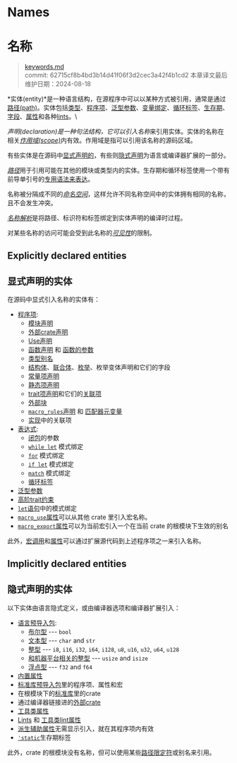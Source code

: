 # Names
# 名称

>[keywords.md](https://github.com/rust-lang/reference/blob/master/src/names.md)\
>commit: 62715cf8b4bd3b14d41f06f3d2cec3a42f4b1cd2
>本章译文最后维护日期：2024-08-18

*实体(entity)*是一种语言结构，在源程序中可以以某种方式被引用，通常是通过[路径(path)][path]。实体包括[类型][types]、[程序项][items]、[泛型参数][generic parameters]、[变量绑定][variable bindings]、[循环标签][loop labels]、[生存期][lifetimes]、[字段][fields]、[属性][attributes]和各种[lints]。\

*声明(declaration)*是一种句法结构，它可以引入*名称*来引用实体。实体的名称在相关[*作用域(scope)*][*scope*]内有效。作用域是指可以引用该名称的源码区域。

有些实体是在源码中[显式声明的](#explicitly-declared-entities)，有些则[隐式声明](#implicitly-declared-entities)为语言或编译器扩展的一部分。

[*路径*][*Paths*]用于引用可能在其他的模块或类型内的实体。生存期和循环标签使用一个带有前导单引号的[专用语法来表达][lifetimes-and-loop-labels]。

名称被分隔成不同的[*命名空间*][*namespaces*]，这样允许不同名称空间中的实体拥有相同的名称，且不会发生冲突。

[*名称解析*][*Name resolution*]是将路径、标识符和标签绑定到实体声明的编译时过程。

对某些名称的访问可能会受到此名称的[*可见性*][*visibility*]的限制。

## Explicitly declared entities
## 显式声明的实体

在源码中显式引入名称的实体有：

* [程序项][Items]:
    * [模块声明][Module declarations]
    * [外部crate声明][External crate declarations]
    * [Use声明][Use declarations]
    * [函数声明][Function declarations] 和 [函数的参数][function parameters]
    * [类型别名][Type aliases]
    * [结构体][struct]、[联合体][union]、[枚举][enum]、枚举变体声明和它们的字段
    * [常量项声明][Constant item declarations]
    * [静态项声明][Static item declarations]
    * [trait项声明][Trait item declarations]和它们的[关联项][associated items]
    * [外部块][External block items]
    * [`macro_rules`声明][`macro_rules` declarations] 和 [匹配器元变量][matcher metavariables]
    * [实现][Implementation]中的关联项
* [表达式][Expressions]:
    * [闭包][Closure]的参数
    * [`while let`] 模式绑定
    * [`for`] 模式绑定
    * [`if let`] 模式绑定
    * [`match`] 模式绑定
    * [循环标签][Loop labels]
* [泛型参数][Generic parameters]
* [高阶trait约束][Higher ranked trait bounds]
* [`let`语句][`let` statement]中的模式绑定
* [`macro_use`属性][`macro_use` attribute]可以从其他 crate 里引入宏名称。
* [`macro_export`属性][`macro_export` attribute]可以为当前宏引入一个在当前 crate 的根模块下生效的别名

此外，[宏调用][macro invocations]和[属性][attributes]可以通过扩展源代码到上述程序项之一来引入名称。

## Implicitly declared entities
## 隐式声明的实体

以下实体由语言隐式定义，或由编译器选项和编译器扩展引入：

* [语言预导入包][Language prelude]:
    * [布尔型][Boolean type] --- `bool`
    * [文本型][Textual types] --- `char` and `str`
    * [整型][Integer types] --- `i8`, `i16`, `i32`, `i64`, `i128`, `u8`, `u16`, `u32`, `u64`, `u128`
    * [和机器平台相关的整型][Machine-dependent integer types] --- `usize` and `isize`
    * [浮点型][floating-point types] --- `f32` and `f64`
* [内置属性][Built-in attributes]
* [标准库预导入包][Standard library prelude]里的程序项、属性和宏
* 在根模块下的[标准库][extern-prelude]里的crate
* 通过编译器链接进的[外部crate][extern-prelude]
* [工具类属性][Tool attributes]
* [Lints] 和 [工具类lint属性][tool lint attributes]
* [派生辅助属性][Derive helper attributes]无需显示引入，就在其程序项内有效
* [`'static`]生存期标签

此外，crate 的根模块没有名称，但可以使用某些[路径限定符][path qualifiers]或别名来引用。

[*Name resolution*]: names/name-resolution.md
[*namespaces*]: names/namespaces.md
[*paths*]: paths.md
[*scope*]: names/scopes.md
[*visibility*]: visibility-and-privacy.md
[`'static`]: keywords.md#weak-keywords
[`for`]: expressions/loop-expr.md#iterator-loops
[`if let`]: expressions/if-expr.md#if-let-expressions
[`let` statement]: statements.md#let-statements
[`macro_export` attribute]: macros-by-example.md#path-based-scope
[`macro_rules` declarations]: macros-by-example.md
[`macro_use` attribute]: macros-by-example.md#the-macro_use-attribute
[`match`]: expressions/match-expr.md
[`while let`]: expressions/loop-expr.md#predicate-pattern-loops
[associated items]: items/associated-items.md
[attributes]: attributes.md
[Boolean type]: types/boolean.md
[Built-in attributes]: attributes.md#built-in-attributes-index
[Closure]: expressions/closure-expr.md
[Constant item declarations]: items/constant-items.md
[Derive helper attributes]: procedural-macros.md#derive-macro-helper-attributes
[enum]: items/enumerations.md
[Expressions]: expressions.md
[extern-prelude]: names/preludes.md#extern-prelude
[External block items]: items/external-blocks.md
[External crate declarations]: items/extern-crates.md
[fields]: expressions/field-expr.md
[floating-point types]: types/numeric.md#floating-point-types
[Function declarations]: items/functions.md
[function parameters]: items/functions.md#function-parameters
[Generic parameters]: items/generics.md
[Higher ranked trait bounds]: trait-bounds.md#higher-ranked-trait-bounds
[Implementation]: items/implementations.md
[Integer types]: types/numeric.md#integer-types
[Items]: items.md
[Language prelude]: names/preludes.md#language-prelude
[lifetimes-and-loop-labels]: tokens.md#lifetimes-and-loop-labels
[lifetimes]: tokens.md#lifetimes-and-loop-labels
[Lints]: attributes/diagnostics.md#lint-check-attributes
[Loop labels]: expressions/loop-expr.md#loop-labels
[Machine-dependent integer types]: types/numeric.md#machine-dependent-integer-types
[macro invocations]: macros.md#macro-invocation
[matcher metavariables]: macros-by-example.md#metavariables
[Module declarations]: items/modules.md
[path]: paths.md
[path qualifiers]: paths.md#path-qualifiers
[Standard library prelude]: names/preludes.md#standard-library-prelude
[Static item declarations]: items/static-items.md
[struct]: items/structs.md
[Textual types]: types/textual.md
[Tool attributes]: attributes.md#tool-attributes
[tool lint attributes]: attributes/diagnostics.md#tool-lint-attributes
[Trait item declarations]: items/traits.md
[Type aliases]: items/type-aliases.md
[types]: types.md
[union]: items/unions.md
[Use declarations]: items/use-declarations.md
[variable bindings]: patterns.md
